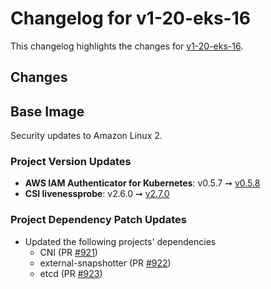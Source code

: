 # Changelog for v1-20-eks-16

This changelog highlights the changes for [v1-20-eks-16](https://github.com/aws/eks-distro/tree/v1-20-eks-16).

## Changes

## Base Image

Security updates to Amazon Linux 2.

### Project Version Updates

* **AWS IAM Authenticator for Kubernetes**: v0.5.7 ➞
  [v0.5.8](https://github.com/kubernetes-sigs/aws-iam-authenticator/releases/tag/v0.5.8)
* **CSI livenessprobe**: v2.6.0 ➞
  [v2.7.0](https://github.com/kubernetes-csi/livenessprobe/releases/tag/v2.7.0)

### Project Dependency Patch Updates
* Updated the following projects' dependencies
  * CNI (PR [#921](https://github.com/aws/eks-distro/pull/921))
  * external-snapshotter (PR [#922](https://github.com/aws/eks-distro/pull/922))
  * etcd (PR [#923](https://github.com/aws/eks-distro/pull/923))
